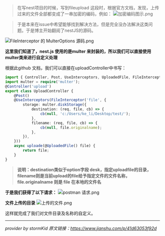 >在写nest项目的时候，写到fileupload 这段时，根据官方文档，发现，上传过来的文件全部都变成了一串加密的编码，例如：
![加密编码图示.png](https://upload-images.jianshu.io/upload_images/4253553-4003bebd9c411a8d.png?imageMogr2/auto-orient/strip%7CimageView2/2/w/1240)

>于是本来在issue中希望能够找到解决方法，但是完全没办法解决这类问题。于是博主开始翻阅了nestJS的源码。

![FileInterceptor 的 MulterOptions 源码.png](https://upload-images.jianshu.io/upload_images/4253553-a86647cfd3e35e04.png?imageMogr2/auto-orient/strip%7CimageView2/2/w/1240)

**这里我们知道了，nest.js 使用的是multer 来封装的，所以我们可以直接使用multer类来进行自定义处理**

根据此github 文档，我们可以直接在uploadController中书写：
```typescript
import { Controller, Post, UseInterceptors, UploadedFile, FileInterceptor} from '@nestjs/common';
import multer = require('multer');
@Controller('upload')
export class UploadController {
    @Post()
    @UseInterceptors(FileInterceptor('file', {
        storage: multer.diskStorage({
            destination: (req, file, cb) => {
                cb(null, 'c:/Users/ke_li/Desktop/test/');
            },
            filename: (req, file, cb) => {
                cb(null, file.originalname);
            },
        }),
    }))
    async uploade(@UploadedFile() file) {
        return file;
    }
}
```

>**说明：destination类似于option字段 desk，指定uploadfile的目录，filename则是当前upload的file给予指定文件的文件名称， file.originalname 则是 file 在本地的文件名**

**于是我们获得了以下请求：**
![postman 请求.png](https://upload-images.jianshu.io/upload_images/4253553-9d4776790e1751b8.png?imageMogr2/auto-orient/strip%7CimageView2/2/w/1240)

**文件上传的目录**
![上传的文件.png](https://upload-images.jianshu.io/upload_images/4253553-ebc012d9bd9f9dea.png?imageMogr2/auto-orient/strip%7CimageView2/2/w/1240)

这样就完成了我们对文件目录及名称的自定义。

---
*provider by stormKid*
*原文链接：https://www.jianshu.com/p/41d63053f92d*

